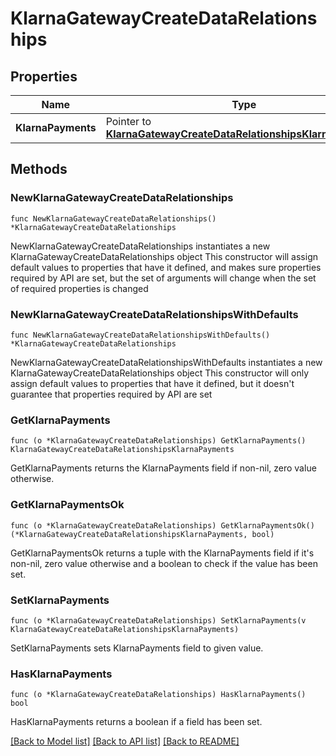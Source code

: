 # KlarnaGatewayCreateDataRelationships

## Properties

Name | Type | Description | Notes
------------ | ------------- | ------------- | -------------
**KlarnaPayments** | Pointer to [**KlarnaGatewayCreateDataRelationshipsKlarnaPayments**](KlarnaGatewayCreateDataRelationshipsKlarnaPayments.md) |  | [optional] 

## Methods

### NewKlarnaGatewayCreateDataRelationships

`func NewKlarnaGatewayCreateDataRelationships() *KlarnaGatewayCreateDataRelationships`

NewKlarnaGatewayCreateDataRelationships instantiates a new KlarnaGatewayCreateDataRelationships object
This constructor will assign default values to properties that have it defined,
and makes sure properties required by API are set, but the set of arguments
will change when the set of required properties is changed

### NewKlarnaGatewayCreateDataRelationshipsWithDefaults

`func NewKlarnaGatewayCreateDataRelationshipsWithDefaults() *KlarnaGatewayCreateDataRelationships`

NewKlarnaGatewayCreateDataRelationshipsWithDefaults instantiates a new KlarnaGatewayCreateDataRelationships object
This constructor will only assign default values to properties that have it defined,
but it doesn't guarantee that properties required by API are set

### GetKlarnaPayments

`func (o *KlarnaGatewayCreateDataRelationships) GetKlarnaPayments() KlarnaGatewayCreateDataRelationshipsKlarnaPayments`

GetKlarnaPayments returns the KlarnaPayments field if non-nil, zero value otherwise.

### GetKlarnaPaymentsOk

`func (o *KlarnaGatewayCreateDataRelationships) GetKlarnaPaymentsOk() (*KlarnaGatewayCreateDataRelationshipsKlarnaPayments, bool)`

GetKlarnaPaymentsOk returns a tuple with the KlarnaPayments field if it's non-nil, zero value otherwise
and a boolean to check if the value has been set.

### SetKlarnaPayments

`func (o *KlarnaGatewayCreateDataRelationships) SetKlarnaPayments(v KlarnaGatewayCreateDataRelationshipsKlarnaPayments)`

SetKlarnaPayments sets KlarnaPayments field to given value.

### HasKlarnaPayments

`func (o *KlarnaGatewayCreateDataRelationships) HasKlarnaPayments() bool`

HasKlarnaPayments returns a boolean if a field has been set.


[[Back to Model list]](../README.md#documentation-for-models) [[Back to API list]](../README.md#documentation-for-api-endpoints) [[Back to README]](../README.md)


